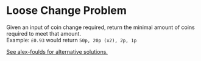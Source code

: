 # Loose Change Problem

Given an input of coin change required, return the minimal amount of coins required to meet that amount.<br>
Example: ```£0.93``` would return ```50p, 20p (x2), 2p, 1p```

[See alex-foulds for alternative solutions.](https://github.com/alex-foulds/Loose-Change-Problem)
